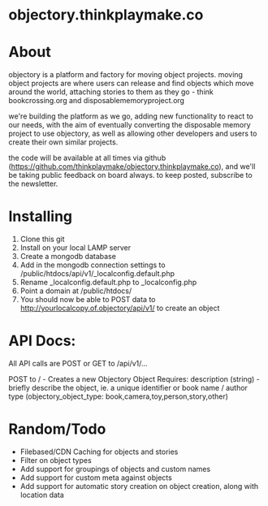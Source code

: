 objectory.thinkplaymake.co
============

About
============
objectory is a platform and factory for moving object projects. moving object projects are where users can release and find objects which move around the world, attaching stories to them as they go - think bookcrossing.org and disposablememoryproject.org

we're building the platform as we go, adding new functionality to react to our needs, with the aim of eventually converting the disposable memory project to use objectory, as well as allowing other developers and users to create their own similar projects.

the code will be available at all times via github (https://github.com/thinkplaymake/objectory.thinkplaymake.co), and we'll be taking public feedback on board always. to keep posted, subscribe to the newsletter.


Installing
============
1. Clone this git
2. Install on your local LAMP server
3. Create a mongodb database
4. Add in the mongodb connection settings to /public/htdocs/api/v1/_localconfig.default.php
5. Rename _localconfig.default.php to _localconfig.php
6. Point a domain at /public/htdocs/
7. You should now be able to POST data to http://yourlocalcopy.of.objectory/api/v1/ to create an object


API Docs:
============

All API calls are POST or GET to /api/v1/...

POST to / - Creates a new Objectory Object
			Requires: description (string) - briefly describe the object, ie. a unique identifier or book name / author
					  type (objectory_object_type: book,camera,toy,person,story,other)


Random/Todo
============
- Filebased/CDN Caching for objects and stories
- Filter on object types
- Add support for groupings of objects and custom names
- Add support for custom meta against objects
- Add support for automatic story creation on object creation, along with location data
